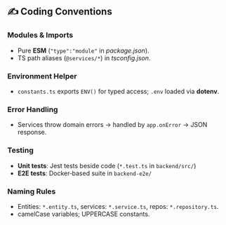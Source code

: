 ## ✍️ Coding Conventions

### Modules & Imports

- Pure **ESM** (`"type":"module"` in _package.json_).
- TS path aliases (`@services/*`) in _tsconfig.json_.

### Environment Helper

- `constants.ts` exports `ENV()` for typed access; `.env` loaded via **dotenv**.

### Error Handling

- Services throw domain errors → handled by `app.onError` → JSON response.

### Testing

- **Unit tests**: Jest tests beside code (`*.test.ts` in `backend/src/`)
- **E2E tests**: Docker‑based suite in `backend-e2e/`

### Naming Rules

- Entities: `*.entity.ts`, services: `*.service.ts`, repos: `*.repository.ts`.
- camelCase variables; UPPERCASE constants.
